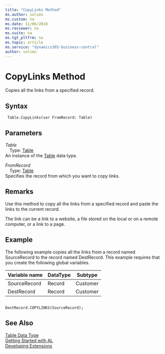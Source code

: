 ```yaml
---
title: "CopyLinks Method"
ms.author: solsen
ms.custom: na
ms.date: 11/06/2018
ms.reviewer: na
ms.suite: na
ms.tgt_pltfrm: na
ms.topic: article
ms.service: "dynamics365-business-central"
author: solsen
---
```

[//]: # (START>DO_NOT_EDIT)
[//]: # (IMPORTANT:Do not edit any of the content between here and the END>DO_NOT_EDIT.)
[//]: # (Any modifications should be made in the .xml files in the ModernDev repo.)
# CopyLinks Method
Copies all the links from a specified record.

## Syntax
```
 Table.CopyLinks(var FromRecord: Table)
```
## Parameters
*Table*  
&emsp;Type: [Table](table-data-type.md)  
An instance of the [Table](table-data-type.md) data type.  

*FromRecord*  
&emsp;Type: [Table](table-data-type.md)  
Specifies the record from which you want to copy links.
          



[//]: # (IMPORTANT: END>DO_NOT_EDIT)

## Remarks  
 Use this method to copy all the links from a specified record and paste the links to the current record.  
  
 The link can be a link to a website, a file stored on the local or on a remote computer, or a link to a page.  
  
## Example  
 The following example copies all the links from a record named SourceRecord to the record named DestRecord. This example requires that you create the following global variables.  
  
|Variable name|DataType|Subtype|  
|-------------------|--------------|-------------|  
|SourceRecord|Record|Customer|  
|DestRecord|Record|Customer|  
  
```  
  
DestRecord.COPYLINKS(SourceRecord);  
```  

## See Also
[Table Data Type](table-data-type.md)  
[Getting Started with AL](../../devenv-get-started.md)  
[Developing Extensions](../../devenv-dev-overview.md)